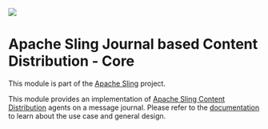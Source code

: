 [<img src="https://sling.apache.org/res/logos/sling.png"/>](https://sling.apache.org)

# Apache Sling Journal based Content Distribution - Core

This module is part of the [Apache Sling](https://sling.apache.org) project.

This module provides an implementation of [Apache Sling Content Distribution](https://sling.apache.org/documentation/bundles/content-distribution.html) agents on a message journal.
Please refer to the [documentation](docs/documentation.md) to learn about the use case and general design.